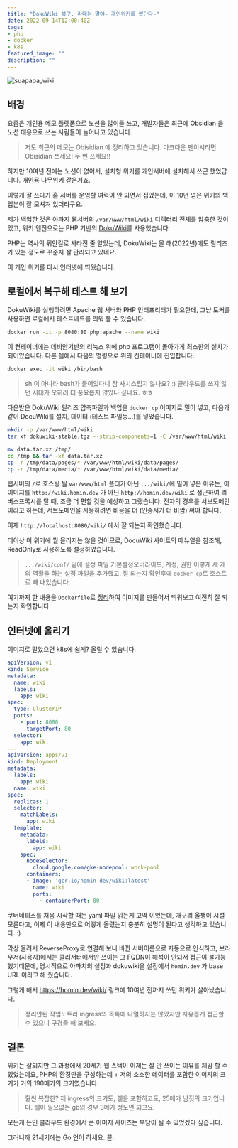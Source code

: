 ```yaml
---
title: "DokuWiki 복구. 라떼는 말야~ 개인위키를 썼단다~"
date: 2022-09-14T12:00:40Z
tags:
- php
- docker
- k8s
featured_image: ""
description: ""
---
```


![suapapa_wiki](/img/suapapa_wiki.png)

## 배경

요즘은 개인용 메모 플렛폼으로 노션을 많이들 쓰고,
개발자들은 최근에 Obsidian 을 노션 대용으로 쓰는 사람들이 늘어나고 있습니다.

> 저도 최근의 메모는 Obisidian 에 정리하고 있습니다.
> 마크다운 팬이시라면 Obisidian 쓰세요! 두 번 쓰세요!!

하지만 10여년 전에는 노션이 없어서, 설치형 위키를 개인서버에 설치해서 쓰곤 했었답니다.
개인용 나무위키 같은거죠.

이렇게 잘 쓰다가 홈 서버를 운영할 여력이 안 되면서 접었는데, 이 10년 넘은 위키의
백업본이 잘 모셔져 있더라구요.

제가 백업한 것은 아파지 웹서버의 `/var/www/html/wiki` 디렉터리 전체를 압축한 것이었고,
위키 엔진으로는 PHP 기반의 [DokuWiki](https://www.dokuwiki.org/dokuwiki)를 사용했습니다.

PHP는 역사의 뒤안길로 사라진 줄 알았는데, DokuWiki는 올 해(2022년)에도 릴리즈가 있는 정도로
꾸준지 잘 관리되고 있네요.

이 개인 위키를 다시 인터넷에 띄웠습니다.

## 로컬에서 복구해 테스트 해 보기

DokuWiki를 실행하려면 Apache 웹 서버와 PHP 인터프리터가 필요한데,
그냥 도커를 사용하면 로컬에서 테스트베드를 띄워 볼 수 있습니다.

```bash
docker run -it -p 8080:80 php:apache --name wiki
```

이 컨테이너에는 데비안기반의 리눅스 위에 php 프로그램이 돌아가게 최소한의 설치가
되어있습니다. 다른 쉘에서 다음의 명령으로 위의 컨테이너에 진입합니다.

```bash
docker exec -it wiki /bin/bash
```

> sh 이 아니라 bash가 들어있다니 참 사치스럽지 않나요? :)
> 클라우드를 쓰지 않던 시대가 오히려 더 풍요롭지 않았나 싶네요. ㅎㅎ

다운받은 DokuWiki 릴리즈 압축파일과 백업을 `docker cp` 이미지로 밀어 넣고,
다음과 같이 DocuWiki를 설치, 데이터 (테스트 파일등...)를 넣었습니다.

```bash
mkdir -p /var/www/html/wiki
tar xf dokuwiki-stable.tgz --strip-components=1 -C /var/www/html/wiki

mv data.tar.xz /tmp/
cd /tmp && tar -xf data.tar.xz
cp -r /tmp/data/pages/* /var/www/html/wiki/data/pages/
cp -r /tmp/data/media/* /var/www/html/wiki/data/media/
```

웹서버의 `/`로 호스팅 될 `var/www/html` 폴더가 아닌 `.../wiki/`에 밀어 넣은 이유는,
이 이미지를 `http://wiki.homin.dev` 가 아닌 `http://homin.dev/wiki` 로 접근하여 리버스프록시를 탈 때,
조금 더 편할 것을 예상하고 그랬습니다. 전자의 경우를 서브도메인이라고 하는데,
서브도메인을 사용하려면 비용을 더 (인증서가 더 비쌈) 써야 합니다.

이제 `http://localhost:8080/wiki/` 에서 잘 되는지 확인했습니다.

더이상 이 위키에 뭘 올리지는 않을 것이므로, DocuWiki 사이트의 메뉴얼을 참조해,
ReadOnly로 사용하도록 설정하였습니다.

> `.../wiki/conf/` 밑에 설정 파일 기본설정오버라이드, 계정, 권한 이렇게 세 개의 역활을 하는
> 설정 파일을 추가했고, 잘 되는지 확인후에 `docker cp`로 호스트로 빼 내었습니다.

여기까지 한 내용을 `Dockerfile`로 [정리](https://raw.githubusercontent.com/suapapa/archive-wiki/main/Dockerfile)하여
이미지를 만들어서 띄워보고 여전히 잘 되는지 확인합니다.

## 인터넷에 올리기

이미지로 말았으면 k8s에 쉽게? 올릴 수 있습니다.
```yaml
apiVersion: v1
kind: Service
metadata:
  name: wiki
  labels:
    app: wiki
spec:
  type: ClusterIP
  ports:
    - port: 8080
      targetPort: 80
  selector:
    app: wiki
---
apiVersion: apps/v1
kind: Deployment
metadata:
  labels:
    app: wiki
  name: wiki
spec:
  replicas: 1
  selector:
    matchLabels:
      app: wiki
  template:
    metadata:
      labels:
        app: wiki
    spec:
      nodeSelector:
        cloud.google.com/gke-nodepool: work-pool
      containers:
      - image: 'gcr.io/homin-dev/wiki:latest'
        name: wiki
        ports:
          - containerPort: 80
```
쿠버네티스를 처음 시작할 때는 yaml 파일 읽는게 고역 이었는데,
개구리 올챙이 시절 모른다고,
이제 이 내용만으로 어떻게 올렸는지 충분히 설명이 된다고 생각하고 있습니다. :)

막상 올려서 ReverseProxy로 연결해 보니 바뀐 서버이름으로 자동으로 인식하고,
브라우저(사용자)에서는 클러서터에서만 쓰이는 그 FQDN이 해석이 안되서 접근이 불가능했기때문에,
명시적으로 아파치의 설정과 dokuwiki을 설정에서 `homin.dev` 가 base URL 이라고 해 줬습니다.

그렇게 해서 https://homin.dev/wiki/ 링크에 10여년 전까지 쓰던 위키가 살아났습니다.

> 정리안된 작업노트라 ingress의 목록에 나열하지는 않았지만 자유롭게 접근할 수 있으니
> 구경들 해 보세요.

## 결론

위키는 잘되지만 그 과정에서 20세기 웹 스택이 이제는 잘 안 쓰이는 이유를 체감 할 수 있었는데요,
PHP의 환경만을 구성하는데 + 저의 소소한 데이터를 포함한 이미지의 크기가 거의 190메가의 크기였습니다.

> 훨씬 복잡한? 제 ingress의 크기도, 쉘을 포함하고도, 25메가 남짓의 크기입니다.
> 쉘이 필요없는 gb의 경우 3메가 정도면 되고요.

모든게 돈인 클라우드 환경에서 큰 이미지 사이즈는 부담이 될 수 있었겠다 싶습니다.

그러니까 21세기에는 Go 언어 하세요. 끝.
